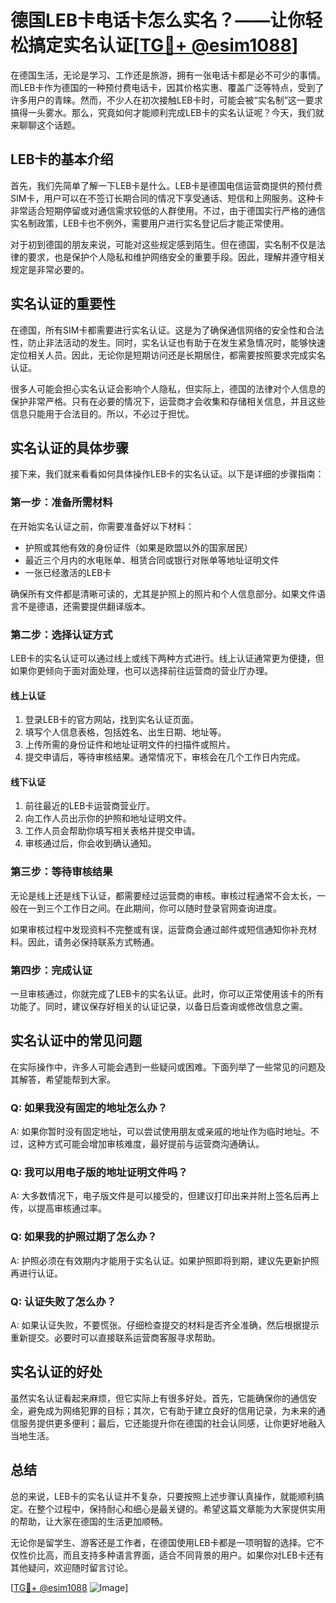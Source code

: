 # 德国LEB卡电话卡怎么实名？——让你轻松搞定实名认证[[TG💪+ @esim1088](https://t.me/s/esim1088)]

在德国生活，无论是学习、工作还是旅游，拥有一张电话卡都是必不可少的事情。而LEB卡作为德国的一种预付费电话卡，因其价格实惠、覆盖广泛等特点，受到了许多用户的青睐。然而，不少人在初次接触LEB卡时，可能会被“实名制”这一要求搞得一头雾水。那么，究竟如何才能顺利完成LEB卡的实名认证呢？今天，我们就来聊聊这个话题。

## LEB卡的基本介绍

首先，我们先简单了解一下LEB卡是什么。LEB卡是德国电信运营商提供的预付费SIM卡，用户可以在不签订长期合同的情况下享受通话、短信和上网服务。这种卡非常适合短期停留或对通信需求较低的人群使用。不过，由于德国实行严格的通信实名制政策，LEB卡也不例外，需要用户进行实名登记后才能正常使用。

对于初到德国的朋友来说，可能对这些规定感到陌生。但在德国，实名制不仅是法律的要求，也是保护个人隐私和维护网络安全的重要手段。因此，理解并遵守相关规定是非常必要的。

## 实名认证的重要性

在德国，所有SIM卡都需要进行实名认证。这是为了确保通信网络的安全性和合法性，防止非法活动的发生。同时，实名认证也有助于在发生紧急情况时，能够快速定位相关人员。因此，无论你是短期访问还是长期居住，都需要按照要求完成实名认证。

很多人可能会担心实名认证会影响个人隐私，但实际上，德国的法律对个人信息的保护非常严格。只有在必要的情况下，运营商才会收集和存储相关信息，并且这些信息只能用于合法目的。所以，不必过于担忧。

## 实名认证的具体步骤

接下来，我们就来看看如何具体操作LEB卡的实名认证。以下是详细的步骤指南：

### 第一步：准备所需材料

在开始实名认证之前，你需要准备好以下材料：
- 护照或其他有效的身份证件（如果是欧盟以外的国家居民）
- 最近三个月内的水电账单、租赁合同或银行对账单等地址证明文件
- 一张已经激活的LEB卡

确保所有文件都是清晰可读的，尤其是护照上的照片和个人信息部分。如果文件语言不是德语，还需要提供翻译版本。

### 第二步：选择认证方式

LEB卡的实名认证可以通过线上或线下两种方式进行。线上认证通常更为便捷，但如果你更倾向于面对面处理，也可以选择前往运营商的营业厅办理。

#### 线上认证
1. 登录LEB卡的官方网站，找到实名认证页面。
2. 填写个人信息表格，包括姓名、出生日期、地址等。
3. 上传所需的身份证件和地址证明文件的扫描件或照片。
4. 提交申请后，等待审核结果。通常情况下，审核会在几个工作日内完成。

#### 线下认证
1. 前往最近的LEB卡运营商营业厅。
2. 向工作人员出示你的护照和地址证明文件。
3. 工作人员会帮助你填写相关表格并提交申请。
4. 审核通过后，你会收到确认通知。

### 第三步：等待审核结果

无论是线上还是线下认证，都需要经过运营商的审核。审核过程通常不会太长，一般在一到三个工作日之间。在此期间，你可以随时登录官网查询进度。

如果审核过程中发现资料不完整或有误，运营商会通过邮件或短信通知你补充材料。因此，请务必保持联系方式畅通。

### 第四步：完成认证

一旦审核通过，你就完成了LEB卡的实名认证。此时，你可以正常使用该卡的所有功能了。同时，建议保存好相关的认证记录，以备日后查询或修改信息之需。

## 实名认证中的常见问题

在实际操作中，许多人可能会遇到一些疑问或困难。下面列举了一些常见的问题及其解答，希望能帮到大家。

### Q: 如果我没有固定的地址怎么办？
A: 如果你暂时没有固定地址，可以尝试使用朋友或亲戚的地址作为临时地址。不过，这种方式可能会增加审核难度，最好提前与运营商沟通确认。

### Q: 我可以用电子版的地址证明文件吗？
A: 大多数情况下，电子版文件是可以接受的，但建议打印出来并附上签名后再上传，以提高审核通过率。

### Q: 如果我的护照过期了怎么办？
A: 护照必须在有效期内才能用于实名认证。如果护照即将到期，建议先更新护照再进行认证。

### Q: 认证失败了怎么办？
A: 如果认证失败，不要慌张。仔细检查提交的材料是否齐全准确，然后根据提示重新提交。必要时可以直接联系运营商客服寻求帮助。

## 实名认证的好处

虽然实名认证看起来麻烦，但它实际上有很多好处。首先，它能确保你的通信安全，避免成为网络犯罪的目标；其次，它有助于建立良好的信用记录，为未来的通信服务提供更多便利；最后，它还能提升你在德国的社会认同感，让你更好地融入当地生活。

## 总结

总的来说，LEB卡的实名认证并不复杂，只要按照上述步骤认真操作，就能顺利搞定。在整个过程中，保持耐心和细心是最关键的。希望这篇文章能为大家提供实用的帮助，让大家在德国的生活更加顺畅。

无论你是留学生、游客还是工作者，在德国使用LEB卡都是一项明智的选择。它不仅性价比高，而且支持多种语言界面，适合不同背景的用户。如果你对LEB卡还有其他疑问，欢迎随时留言讨论。

[[TG💪+ @esim1088](https://t.me/s/esim1088) ![Image](https://i.postimg.cc/4NQfJmqS/Snipaste-2025-05-13-00-14-12.png)]